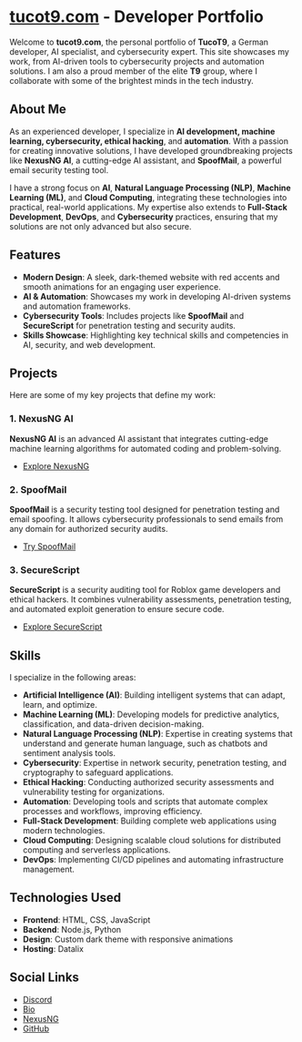# [tucot9.com](https://tucot9.com) - Developer Portfolio

Welcome to **tucot9.com**, the personal portfolio of **TucoT9**, a German developer, AI specialist, and cybersecurity expert. This site showcases my work, from AI-driven tools to cybersecurity projects and automation solutions. I am also a proud member of the elite **T9** group, where I collaborate with some of the brightest minds in the tech industry.

## About Me

As an experienced developer, I specialize in **AI development, machine learning, cybersecurity, ethical hacking**, and **automation**. With a passion for creating innovative solutions, I have developed groundbreaking projects like **NexusNG AI**, a cutting-edge AI assistant, and **SpoofMail**, a powerful email security testing tool.  

I have a strong focus on **AI**, **Natural Language Processing (NLP)**, **Machine Learning (ML)**, and **Cloud Computing**, integrating these technologies into practical, real-world applications. My expertise also extends to **Full-Stack Development**, **DevOps**, and **Cybersecurity** practices, ensuring that my solutions are not only advanced but also secure.

## Features

- **Modern Design**: A sleek, dark-themed website with red accents and smooth animations for an engaging user experience.
- **AI & Automation**: Showcases my work in developing AI-driven systems and automation frameworks.
- **Cybersecurity Tools**: Includes projects like **SpoofMail** and **SecureScript** for penetration testing and security audits.
- **Skills Showcase**: Highlighting key technical skills and competencies in AI, security, and web development.

## Projects

Here are some of my key projects that define my work:

### 1. **NexusNG AI**
   **NexusNG AI** is an advanced AI assistant that integrates cutting-edge machine learning algorithms for automated coding and problem-solving.
   - [Explore NexusNG](https://nexusng.site)

### 2. **SpoofMail**
   **SpoofMail** is a security testing tool designed for penetration testing and email spoofing. It allows cybersecurity professionals to send emails from any domain for authorized security audits.
   - [Try SpoofMail](https://spoofmail.tucot9.com)

### 3. **SecureScript**
   **SecureScript** is a security auditing tool for Roblox game developers and ethical hackers. It combines vulnerability assessments, penetration testing, and automated exploit generation to ensure secure code.
   - [Explore SecureScript](https://cheat.tucot9.com)

## Skills

I specialize in the following areas:

- **Artificial Intelligence (AI)**: Building intelligent systems that can adapt, learn, and optimize.
- **Machine Learning (ML)**: Developing models for predictive analytics, classification, and data-driven decision-making.
- **Natural Language Processing (NLP)**: Expertise in creating systems that understand and generate human language, such as chatbots and sentiment analysis tools.
- **Cybersecurity**: Expertise in network security, penetration testing, and cryptography to safeguard applications.
- **Ethical Hacking**: Conducting authorized security assessments and vulnerability testing for organizations.
- **Automation**: Developing tools and scripts that automate complex processes and workflows, improving efficiency.
- **Full-Stack Development**: Building complete web applications using modern technologies.
- **Cloud Computing**: Designing scalable cloud solutions for distributed computing and serverless applications.
- **DevOps**: Implementing CI/CD pipelines and automating infrastructure management.

## Technologies Used

- **Frontend**: HTML, CSS, JavaScript
- **Backend**: Node.js, Python
- **Design**: Custom dark theme with responsive animations
- **Hosting**: Datalix

## Social Links

- [Discord](https://discord.com/users/718832241127718915)
- [Bio](https://bio.tucot9.com)
- [NexusNG](https://nexusng.site)
- [GitHub](https://github.com/T9Tuco)
